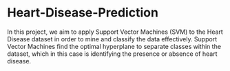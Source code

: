 # Heart-Disease-Prediction
In this project, we aim to apply Support Vector Machines (SVM) to the Heart Disease dataset in order to mine and classify the data effectively. Support Vector Machines find the optimal hyperplane to separate classes within the dataset, which in this case is identifying the presence or absence of heart disease.
